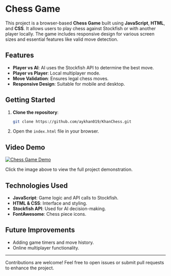 # Chess Game

This project is a browser-based **Chess Game** built using **JavaScript**, **HTML**, and **CSS**. It allows users to play chess against Stockfish or with another player locally. The game includes responsive design for various screen sizes and essential features like valid move detection.

## Features
- **Player vs AI**: AI uses the Stockfish API to determine the best move.
- **Player vs Player**: Local multiplayer mode.
- **Move Validation**: Ensures legal chess moves.
- **Responsive Design**: Suitable for mobile and desktop.

## Getting Started
1. **Clone the repository**:
   ```bash
   git clone https://github.com/aykhan019/KhanChess.git
   ```
2. Open the `index.html` file in your browser.

## Video Demo
[![Chess Game Demo](https://media.aykhan.net/thumbnails/projects/chess.png)](https://youtu.be/piR5hC6FGlA)

Click the image above to view the full project demonstration.

## Technologies Used
- **JavaScript**: Game logic and API calls to Stockfish.
- **HTML & CSS**: Interface and styling.
- **Stockfish API**: Used for AI decision-making.
- **FontAwesome**: Chess piece icons.

## Future Improvements
- Adding game timers and move history.
- Online multiplayer functionality.

---

Contributions are welcome! Feel free to open issues or submit pull requests to enhance the project.
